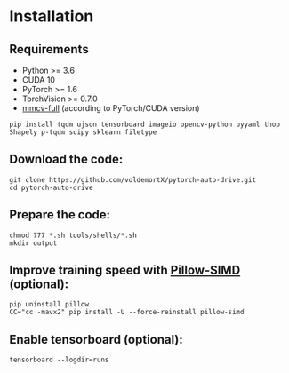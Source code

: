 # Installation

## Requirements

- Python >= 3.6
- CUDA 10
- PyTorch >= 1.6 
- TorchVision >= 0.7.0
- [mmcv-full](https://github.com/open-mmlab/mmcv) (according to PyTorch/CUDA version)

```
pip install tqdm ujson tensorboard imageio opencv-python pyyaml thop Shapely p-tqdm scipy sklearn filetype
```

## Download the code:
   
```
git clone https://github.com/voldemortX/pytorch-auto-drive.git
cd pytorch-auto-drive
```

## Prepare the code:

```
chmod 777 *.sh tools/shells/*.sh
mkdir output
```

## Improve training speed with [Pillow-SIMD](https://github.com/uploadcare/pillow-simd) (optional):

```
pip uninstall pillow
CC="cc -mavx2" pip install -U --force-reinstall pillow-simd
```

## Enable tensorboard (optional):

```
tensorboard --logdir=runs
```
